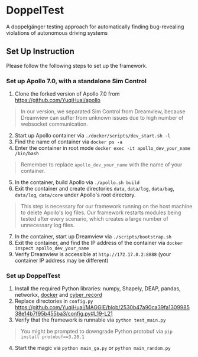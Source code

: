 # DoppelTest 

A doppelgänger testing approach for automatically finding bug-revealing violations of autonomous driving systems

## Set Up Instruction
Please follow the following steps to set up the framework.
### Set up Apollo 7.0, with a standalone Sim Control 
1. Clone the forked version of Apollo 7.0 from https://github.com/YuqiHuai/apollo
> In our version, we separated Sim Control from Dreamview, because Dreamview can suffer from unknown issues due to high number of websocket communication.
2. Start up Apollo container via `./docker/scripts/dev_start.sh -l`
3. Find the name of container via `docker ps -a`
4. Enter the container in root mode `docker exec -it apollo_dev_your_name /bin/bash`
> Remember to replace `apollo_dev_your_name` with the name of your container.
5. In the container, build Apollo via `./apollo.sh build`
6. Exit the container and create directories `data`, `data/log`, `data/bag`, `data/log`, `data/core` under Apollo's root directory.
> This step is necessary for our framework running on the host machine to delete Apollo's log files. 
> Our framework restarts modules being tested after every scenario, which creates a large number of unnecessary log files.
7. In the container, start up Dreamview via `./scripts/bootstrap.sh`
8. Exit the container, and find the IP address of the container via `docker inspect apollo_dev_your_name`
9. Verify Dreamview is accessible at `http://172.17.0.2:8888` (your container IP address may be different)


### Set up DoppelTest
1. Install the required Python libraries: numpy, Shapely, DEAP, pandas, networkx, [docker](https://docker-py.readthedocs.io/en/stable/) and [cyber_record](https://github.com/daohu527/cyber_record)
2. Replace directories in `config.py`
https://github.com/YuqiHuai/MAGGIE/blob/2530b47a90ca39fa130998538e14b7f95b455ba3/config.py#L19-L21
3. Verify that the framework is runnable via `python test_main.py`
> You might be prompted to downgrade Python protobuf via `pip install protobuf==3.20.1`
4. Start the magic via `python main_ga.py` or `python main_random.py`
